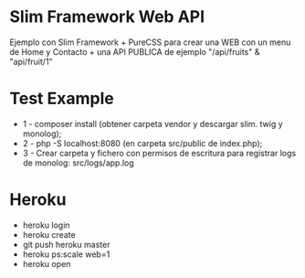 # Slim Framework Web API
Ejemplo con Slim Framework + PureCSS para crear una WEB con un menu de Home y Contacto + una API PUBLICA de ejemplo "/api/fruits" & "api/fruit/1"

# Test Example
* 1 - composer install (obtener carpeta vendor y descargar slim. twig y monolog);
* 2 - php -S localhost:8080 (en carpeta src/public de index.php);
* 3 - Crear carpeta y fichero con permisos de escritura para registrar logs de monolog: src/logs/app.log

# Heroku
* heroku login
* heroku create
* git push heroku master
* heroku ps:scale web=1
* heroku open